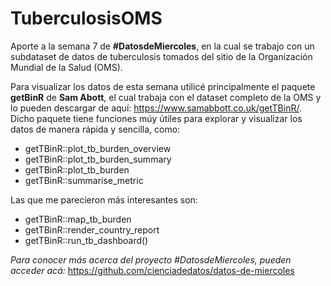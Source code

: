# TuberculosisOMS
Aporte a la semana 7 de **#DatosdeMiercoles**, en la cual se trabajo con un subdataset de datos de tuberculosis tomados del sitio de 
la Organización Mundial de la Salud (OMS).

Para visualizar los datos de esta semana utilicé principalmente el paquete **getBinR** de **Sam Abott**, el cual trabaja con el dataset completo de la OMS y lo pueden descargar de aquí: https://www.samabbott.co.uk/getTBinR/. Dicho paquete tiene funciones múy útiles para explorar y visualizar los datos de manera rápida y sencilla, como:

* getTBinR::plot_tb_burden_overview
* getTBinR::plot_tb_burden_summary
* getTBinR::plot_tb_burden
* getTBinR::summarise_metric

Las que me parecieron más interesantes son:

* getTBinR::map_tb_burden
* getTBinR::render_country_report
* getTBinR::run_tb_dashboard()

*Para conocer más acerca del proyecto #DatosdeMiercoles, pueden acceder acá:* https://github.com/cienciadedatos/datos-de-miercoles
